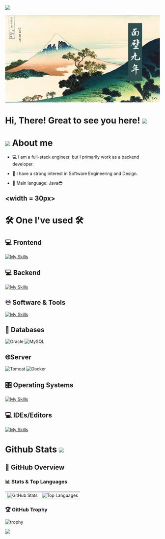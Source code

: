 <!-- header line-->
<img src="https://user-images.githubusercontent.com/73097560/115834477-dbab4500-a447-11eb-908a-139a6edaec5c.gif">

<!-- header img-->
![My Image](image/img.png)

<!--h1 without bottom border-->
# Hi, There! Great to see you here! <img src="https://raw.githubusercontent.com/aemmadi/aemmadi/master/wave.gif" width="30px">

<!--About Me-->
# <picture><img src = "https://github.com/7oSkaaa/7oSkaaa/blob/main/Images/about_me.gif?raw=true" width = 30px></picture> About me
<tr border="none">
<td width="50%" align="left">

- 💻 I am a full-stack engineer, but I primarily work as a backend developer.

- 📝 I have a strong interest in Software Engineering and Design.

- 🌟 Main language: Java😎

## <picture><width = 30px></picture> 

<!--My Skills-->
# 🛠️ One I've used 🛠️ 
## 💻 Frontend
[![My Skills](https://skillicons.dev/icons?i=html,css,js)](https://skillicons.dev)


## 💻 Backend
[![My Skills](https://skillicons.dev/icons?i=java,kotlin,python,swift&theme=light)](https://skillicons.dev)


## ♾️ Software & Tools
[![My Skills](https://skillicons.dev/icons?i=git,github,postman,notion,obsidian)](https://skillicons.dev)


## 💾 Databases
![Oracle](https://img.shields.io/badge/Oracle-F80000?logo=oracle&logoColor=white)
![MySQL](https://img.shields.io/badge/MySQL-4479A1?logo=mysql&logoColor=white)


## 🌐Server
![Tomcat](https://img.shields.io/badge/Tomcat-F8DC75?logo=apache-tomcat&logoColor=black)
![Docker](https://img.shields.io/badge/Docker-2496ED?logo=docker&logoColor=white)


## 🎛️ Operating Systems
[![My Skills](https://skillicons.dev/icons?i=windows,apple)](https://skillicons.dev)


## 💻 IDEs/Editors
[![My Skills](https://skillicons.dev/icons?i=androidstudio,eclipse,vscode)](https://skillicons.dev)


<!--Github Stats-->
# Github Stats <img src = "https://i.pinimg.com/originals/65/c4/f4/65c4f452571be1261e9c623f7da488ac.gif" width = 35px>

## 🧠 GitHub Overview
### 📊 Stats & Top Languages

<table>
  <tr>
    <td>
      <img src="https://github-readme-stats.vercel.app/api?username=inori-eng&show_icons=true&theme=dracula" alt="GitHub Stats"/>
    </td>
    <td>
      <img src="https://github-readme-stats.vercel.app/api/top-langs/?username=inori-eng&hide_progress=true&theme=dracula" alt="Top Languages"/>
    </td>
  </tr>
</table>

### 🏆 GitHub Trophy

![trophy](https://github-profile-trophy.vercel.app/?username=inori-eng&theme=dracula)



<!-- footer line-->
<img src="https://user-images.githubusercontent.com/73097560/115834477-dbab4500-a447-11eb-908a-139a6edaec5c.gif">


